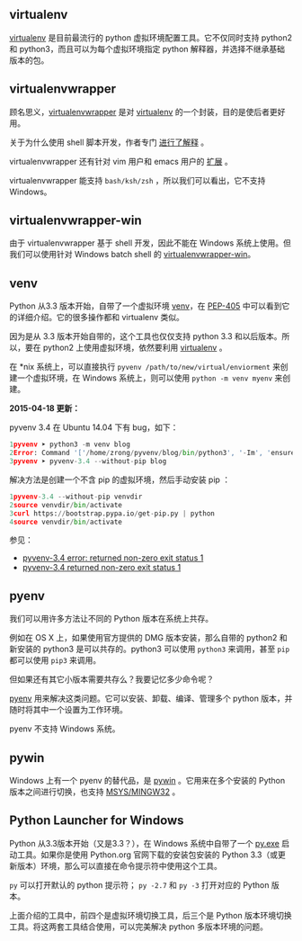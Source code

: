 ## virtualenv

[virtualenv](http://www.virtualenv.org/) 是目前最流行的 python 虚拟环境配置工具。它不仅同时支持 python2 和 python3，而且可以为每个虚拟环境指定 python 解释器，并选择不继承基础版本的包。

## virtualenvwrapper

顾名思义，[virtualenvwrapper](https://bitbucket.org/dhellmann/virtualenvwrapper) 是对 [virtualenv](http://www.virtualenv.org/) 的一个封装，目的是使后者更好用。

关于为什么使用 shell 脚本开发，作者专门 [进行了解释](http://virtualenvwrapper.readthedocs.org/en/latest/design.html) 。

virtualenvwrapper 还有针对 vim 用户和 emacs 用户的 [扩展](http://virtualenvwrapper.readthedocs.org/en/latest/extensions.html) 。

virtualenvwrapper 能支持 `bash/ksh/zsh` ，所以我们可以看出，它不支持 Windows。

## virtualenvwrapper-win

由于 virtualenvwrapper 基于 shell 开发，因此不能在 Windows 系统上使用。但我们可以使用针对 Windows batch shell 的 [virtualenvwrapper-win](https://pypi.python.org/pypi/virtualenvwrapper-win)。

## venv

Python 从3.3 版本开始，自带了一个虚拟环境 [venv](https://docs.python.org/3/library/venv.html)，在 [PEP-405](http://legacy.python.org/dev/peps/pep-0405/) 中可以看到它的详细介绍。它的很多操作都和 virtualenv 类似。

因为是从 3.3 版本开始自带的，这个工具也仅仅支持 python 3.3 和以后版本。所以，要在 python2 上使用虚拟环境，依然要利用 [virtualenv](http://www.virtualenv.org/) 。

在 \*nix 系统上，可以直接执行 `pyvenv /path/to/new/virtual/enviorment` 来创建一个虚拟环境，在 Windows 系统上，则可以使用 `python -m venv myenv` 来创建。

**2015-04-18 更新：**

pyvenv 3.4 在 Ubuntu 14.04 下有 bug，如下：

```python
1pyvenv ➤ python3 -m venv blog
2Error: Command '['/home/zrong/pyvenv/blog/bin/python3', '-Im', 'ensurepip', '--upgrade', '--default-pip']' returned non-zero exit status 1
3pyvenv ➤ pyvenv-3.4 --without-pip blog
```

解决方法是创建一个不含 pip 的虚拟环境，然后手动安装 pip ：

```python
1pyvenv-3.4 --without-pip venvdir
2source venvdir/bin/activate
3curl https://bootstrap.pypa.io/get-pip.py | python
4source venvdir/bin/activate
```

参见：

- [pyvenv-3.4 error: returned non-zero exit status 1](http://askubuntu.com/questions/488529/pyvenv-3-4-error-returned-non-zero-exit-status-1)
- [pyvenv-3.4 returned non-zero exit status 1](http://stackoverflow.com/questions/24123150/pyvenv-3-4-returned-non-zero-exit-status-1)

## pyenv

我们可以用许多方法让不同的 Python 版本在系统上共存。

例如在 OS X 上，如果使用官方提供的 DMG 版本安装，那么自带的 python2 和新安装的 python3 是可以共存的。python3 可以使用 `python3` 来调用，甚至 `pip` 都可以使用 `pip3` 来调用。

但如果还有其它小版本需要共存么？我要记忆多少命令呢？

[pyenv](https://github.com/yyuu/pyenv) 用来解决这类问题。它可以安装、卸载、编译、管理多个 python 版本，并随时将其中一个设置为工作环境。

pyenv 不支持 Windows 系统。

## pywin

Windows 上有一个 pyenv 的替代品，是 [pywin](https://github.com/davidmarble/pywin) 。它用来在多个安装的 Python 版本之间进行切换，也支持 [MSYS/MINGW32](https://blog.zengrong.net/post/cygwin_and_mingw/) 。

## Python Launcher for Windows

Python 从3.3版本开始（又是3.3？），在 Windows 系统中自带了一个 [py.exe](https://docs.python.org/3/using/windows.html#launcher) 启动工具。如果你是使用 Python.org 官网下载的安装包安装的 Python 3.3（或更新版本）环境，那么可以直接在命令提示符中使用这个工具。

`py` 可以打开默认的 python 提示符； `py -2.7` 和 `py -3` 打开对应的 Python 版本。

上面介绍的工具中，前四个是虚拟环境切换工具，后三个是 Python 版本环境切换工具。将这两套工具结合使用，可以完美解决 python 多版本环境的问题。
